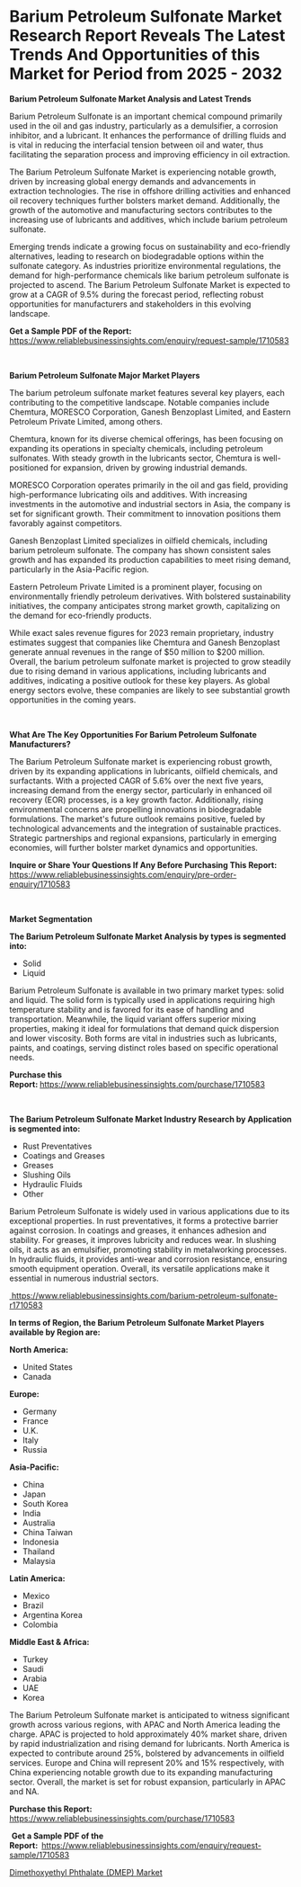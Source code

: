 <p><h1>Barium Petroleum Sulfonate Market Research Report Reveals The Latest Trends And Opportunities of this Market for Period from 2025 - 2032</h1></p><p><strong>Barium Petroleum Sulfonate Market Analysis and Latest Trends</strong></p>
<p><p>Barium Petroleum Sulfonate is an important chemical compound primarily used in the oil and gas industry, particularly as a demulsifier, a corrosion inhibitor, and a lubricant. It enhances the performance of drilling fluids and is vital in reducing the interfacial tension between oil and water, thus facilitating the separation process and improving efficiency in oil extraction.</p><p>The Barium Petroleum Sulfonate Market is experiencing notable growth, driven by increasing global energy demands and advancements in extraction technologies. The rise in offshore drilling activities and enhanced oil recovery techniques further bolsters market demand. Additionally, the growth of the automotive and manufacturing sectors contributes to the increasing use of lubricants and additives, which include barium petroleum sulfonate.</p><p>Emerging trends indicate a growing focus on sustainability and eco-friendly alternatives, leading to research on biodegradable options within the sulfonate category. As industries prioritize environmental regulations, the demand for high-performance chemicals like barium petroleum sulfonate is projected to ascend. The Barium Petroleum Sulfonate Market is expected to grow at a CAGR of 9.5% during the forecast period, reflecting robust opportunities for manufacturers and stakeholders in this evolving landscape.</p></p>
<p><strong>Get a Sample PDF of the Report:&nbsp;</strong> <a href="https://www.reliablebusinessinsights.com/enquiry/request-sample/1710583?utm_campaign=950&utm_medium=2&utm_source=Github&utm_content=ia&utm_term=10012025&utm_id=barium-petroleum-sulfonate">https://www.reliablebusinessinsights.com/enquiry/request-sample/1710583</a></p>
<p>&nbsp;</p>
<p><strong>Barium Petroleum Sulfonate Major Market Players</strong></p>
<p><p>The barium petroleum sulfonate market features several key players, each contributing to the competitive landscape. Notable companies include Chemtura, MORESCO Corporation, Ganesh Benzoplast Limited, and Eastern Petroleum Private Limited, among others.</p><p>Chemtura, known for its diverse chemical offerings, has been focusing on expanding its operations in specialty chemicals, including petroleum sulfonates. With steady growth in the lubricants sector, Chemtura is well-positioned for expansion, driven by growing industrial demands.</p><p>MORESCO Corporation operates primarily in the oil and gas field, providing high-performance lubricating oils and additives. With increasing investments in the automotive and industrial sectors in Asia, the company is set for significant growth. Their commitment to innovation positions them favorably against competitors.</p><p>Ganesh Benzoplast Limited specializes in oilfield chemicals, including barium petroleum sulfonate. The company has shown consistent sales growth and has expanded its production capabilities to meet rising demand, particularly in the Asia-Pacific region.</p><p>Eastern Petroleum Private Limited is a prominent player, focusing on environmentally friendly petroleum derivatives. With bolstered sustainability initiatives, the company anticipates strong market growth, capitalizing on the demand for eco-friendly products.</p><p>While exact sales revenue figures for 2023 remain proprietary, industry estimates suggest that companies like Chemtura and Ganesh Benzoplast generate annual revenues in the range of $50 million to $200 million. Overall, the barium petroleum sulfonate market is projected to grow steadily due to rising demand in various applications, including lubricants and additives, indicating a positive outlook for these key players. As global energy sectors evolve, these companies are likely to see substantial growth opportunities in the coming years.</p></p>
<p>&nbsp;</p>
<p><strong>What Are The Key Opportunities For Barium Petroleum Sulfonate Manufacturers?</strong></p>
<p><p>The Barium Petroleum Sulfonate market is experiencing robust growth, driven by its expanding applications in lubricants, oilfield chemicals, and surfactants. With a projected CAGR of 5.6% over the next five years, increasing demand from the energy sector, particularly in enhanced oil recovery (EOR) processes, is a key growth factor. Additionally, rising environmental concerns are propelling innovations in biodegradable formulations. The market's future outlook remains positive, fueled by technological advancements and the integration of sustainable practices. Strategic partnerships and regional expansions, particularly in emerging economies, will further bolster market dynamics and opportunities.</p></p>
<p><strong>Inquire or Share Your Questions If Any Before Purchasing This Report:</strong> <a href="https://www.reliablebusinessinsights.com/enquiry/pre-order-enquiry/1710583?utm_campaign=950&utm_medium=2&utm_source=Github&utm_content=ia&utm_term=10012025&utm_id=barium-petroleum-sulfonate">https://www.reliablebusinessinsights.com/enquiry/pre-order-enquiry/1710583</a></p>
<p>&nbsp;</p>
<p><strong>Market Segmentation</strong></p>
<p><strong>The Barium Petroleum Sulfonate Market Analysis by types is segmented into:</strong></p>
<p><ul><li>Solid</li><li>Liquid</li></ul></p>
<p><p>Barium Petroleum Sulfonate is available in two primary market types: solid and liquid. The solid form is typically used in applications requiring high temperature stability and is favored for its ease of handling and transportation. Meanwhile, the liquid variant offers superior mixing properties, making it ideal for formulations that demand quick dispersion and lower viscosity. Both forms are vital in industries such as lubricants, paints, and coatings, serving distinct roles based on specific operational needs.</p></p>
<p><strong>Purchase this Report:&nbsp;</strong><a href="https://www.reliablebusinessinsights.com/purchase/1710583?utm_campaign=950&utm_medium=2&utm_source=Github&utm_content=ia&utm_term=10012025&utm_id=barium-petroleum-sulfonate">https://www.reliablebusinessinsights.com/purchase/1710583</a></p>
<p>&nbsp;</p>
<p><strong>The Barium Petroleum Sulfonate Market Industry Research by Application is segmented into:</strong></p>
<p><ul><li>Rust Preventatives</li><li>Coatings and Greases</li><li>Greases</li><li>Slushing Oils</li><li>Hydraulic Fluids</li><li>Other</li></ul></p>
<p><p>Barium Petroleum Sulfonate is widely used in various applications due to its exceptional properties. In rust preventatives, it forms a protective barrier against corrosion. In coatings and greases, it enhances adhesion and stability. For greases, it improves lubricity and reduces wear. In slushing oils, it acts as an emulsifier, promoting stability in metalworking processes. In hydraulic fluids, it provides anti-wear and corrosion resistance, ensuring smooth equipment operation. Overall, its versatile applications make it essential in numerous industrial sectors.</p></p>
<p><a href="https://www.reliablebusinessinsights.com/barium-petroleum-sulfonate-r1710583?utm_campaign=950&utm_medium=2&utm_source=Github&utm_content=ia&utm_term=10012025&utm_id=barium-petroleum-sulfonate">&nbsp;https://www.reliablebusinessinsights.com/barium-petroleum-sulfonate-r1710583</a></p>
<p><strong>In terms of Region, the Barium Petroleum Sulfonate Market Players available by Region are:</strong></p>
<p>
    <p> <strong> North America: </strong>
        <ul>
            <li>United States</li>
            <li>Canada</li>
        </ul>
        </p> 
    <p> <strong> Europe: </strong>
        <ul>
            <li>Germany</li>
            <li>France</li>
            <li>U.K.</li>
            <li>Italy</li>
            <li>Russia</li>
        </ul>
        </p> 
    <p> <strong> Asia-Pacific: </strong>
        <ul>
            <li>China</li>
            <li>Japan</li>
            <li>South Korea</li>
            <li>India</li>
            <li>Australia</li>
            <li>China Taiwan</li>
            <li>Indonesia</li>
            <li>Thailand</li>
            <li>Malaysia</li>
        </ul>
        </p> 
    <p> <strong> Latin America: </strong>
        <ul>
            <li>Mexico</li>
            <li>Brazil</li>
            <li>Argentina Korea</li>
            <li>Colombia</li>
        </ul>
        </p> 
    <p> <strong> Middle East & Africa: </strong>
        <ul>
            <li>Turkey</li>
            <li>Saudi</li>
            <li>Arabia</li>
            <li>UAE</li>
            <li>Korea</li>
        </ul>
    </p>
    </p>
<p><p>The Barium Petroleum Sulfonate market is anticipated to witness significant growth across various regions, with APAC and North America leading the charge. APAC is projected to hold approximately 40% market share, driven by rapid industrialization and rising demand for lubricants. North America is expected to contribute around 25%, bolstered by advancements in oilfield services. Europe and China will represent 20% and 15% respectively, with China experiencing notable growth due to its expanding manufacturing sector. Overall, the market is set for robust expansion, particularly in APAC and NA.</p></p>
<p><strong>Purchase this Report: </strong><a href="https://www.reliablebusinessinsights.com/purchase/1710583?utm_campaign=950&utm_medium=2&utm_source=Github&utm_content=ia&utm_term=10012025&utm_id=barium-petroleum-sulfonate">https://www.reliablebusinessinsights.com/purchase/1710583</a></p>
<p>&nbsp;<strong>Get a Sample PDF of the Report:&nbsp;&nbsp;</strong><a href="https://www.reliablebusinessinsights.com/enquiry/request-sample/1710583?utm_campaign=950&utm_medium=2&utm_source=Github&utm_content=ia&utm_term=10012025&utm_id=barium-petroleum-sulfonate">https://www.reliablebusinessinsights.com/enquiry/request-sample/1710583</a></p>
<p><strong></strong></p>
<p><p><a href="https://github.com/ryanbell8967/Market-Research-Report-List-1/blob/main/dimethoxyethyl-phthalate-dmep-market.md?utm_campaign=950&utm_medium=2&utm_source=Github&utm_content=ia&utm_term=10012025&utm_id=barium-petroleum-sulfonate">Dimethoxyethyl Phthalate (DMEP) Market</a></p></p>